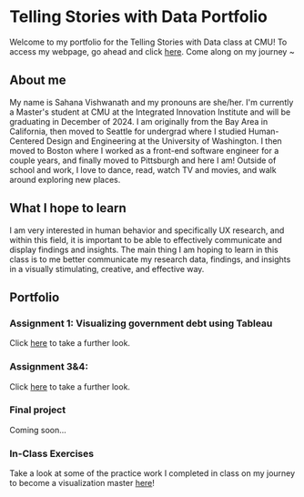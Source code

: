 # Telling Stories with Data Portfolio
Welcome to my portfolio for the Telling Stories with Data class at CMU! To access my webpage, go ahead and click [here](https://sahana-vishwanath.github.io/tswd-portfolio/). 
Come along on my journey ~

## About me
My name is Sahana Vishwanath and my pronouns are she/her. I'm currently a Master's student at CMU at the Integrated Innovation Institute and will be graduating in December of 2024. I am originally from the Bay Area in California, then moved to Seattle for undergrad where I studied Human-Centered Design and Engineering at the University of Washington. I then moved to Boston where I worked as a front-end software engineer for a couple years, and finally moved to Pittsburgh and here I am! Outside of school and work, I love to dance, read, watch TV and movies, and walk around exploring new places.

## What I hope to learn
I am very interested in human behavior and specifically UX research, and within this field, it is important to be able to effectively communicate and display findings and insights. The main thing I am hoping to learn in this class is to me better communicate my research data, findings, and insights in a visually stimulating, creative, and effective way.

## Portfolio
### Assignment 1: Visualizing government debt using Tableau
Click [here](/visualizing-government-debt.md) to take a further look.

### Assignment 3&4: 
Click [here](/assignment3-4.md) to take a further look.

### Final project
Coming soon...



### In-Class Exercises
Take a look at some of the practice work I completed in class on my journey to become a visualization master [here](in-class-exercises.md)!
